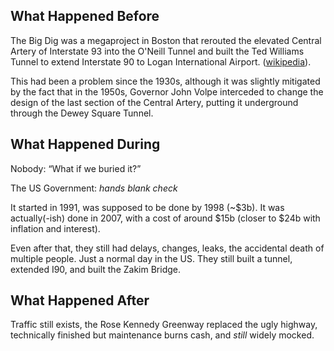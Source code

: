 ## What Happened Before

The Big Dig was a megaproject in Boston that rerouted the elevated Central Artery of Interstate 93 into the O'Neill Tunnel and built the Ted Williams Tunnel to extend Interstate 90 to Logan International Airport. ([wikipedia](https://en.wikipedia.org/w/index.php?title=Big_Dig&oldid=1297231972)).

This had been a problem since the 1930s, although it was slightly mitigated by the fact that in the 1950s, Governor John Volpe interceded to change the design of the last section of the Central Artery, putting it underground through the Dewey Square Tunnel.

## What Happened During

Nobody: “What if we buried it?”

The US Government: *hands blank check*

It started in 1991, was supposed to be done by 1998 (~$3b). It was actually(-ish) done in 2007, with a cost of around $15b (closer to $24b with inflation and interest).

Even after that, they still had delays, changes, leaks, the accidental death of multiple people. Just a normal day in the US. They still built a tunnel, extended I90, and built the Zakim Bridge.

## What Happened After

Traffic still exists, the Rose Kennedy Greenway replaced the ugly highway, technically finished but maintenance burns cash, and *still* widely mocked.
